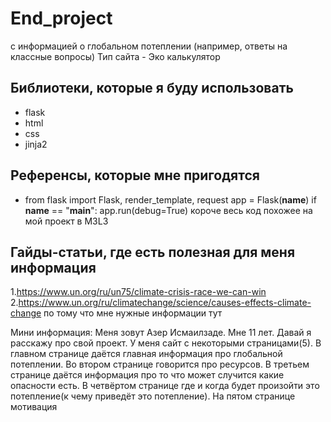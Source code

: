# End_project
с информацией о глобальном потеплении (например, ответы на классные вопросы)
Тип сайта - Эко калькулятор

## Библиотеки, которые я буду использовать
- flask
- html
- css
- jinja2

## Референсы, которые мне пригодятся
- from flask import Flask, render_template, request
app = Flask(__name__)
if __name__ == "__main__":
    app.run(debug=True)
  короче весь код похожее на мой проект в M3L3

## Гайды-статьи, где есть полезная для меня информация
1.https://www.un.org/ru/un75/climate-crisis-race-we-can-win
2.https://www.un.org/ru/climatechange/science/causes-effects-climate-change
по тому что мне нужные информации тут


Мини информация:
Меня зовут Азер Исмаилзаде. Мне 11 лет. Давай я расскажу про свой проект. У меня сайт с некоторыми страницами(5). В главном странице даётся главная информация про глобальной потеплении. Во втором странице говорится про ресурсов. В третьем странице даётся информация про то что может случится какие опасности есть. В четвёртом странице где и когда будет произойти это потепление(к чему приведёт это потепление). На пятом странице мотивация
